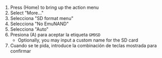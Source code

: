1. Press (Home) to bring up the action menu
2. Select "More..."
3. Selecciona "SD format menu"
4. Selecciona "No EmuNAND"
5. Selecciona "Auto"
6. Presiona (A) para aceptar la etiqueta `GM9SD`
   - Optionally, you may input a custom name for the SD card
7. Cuando se te pida, introduce la combinación de teclas mostrada para confirmar
